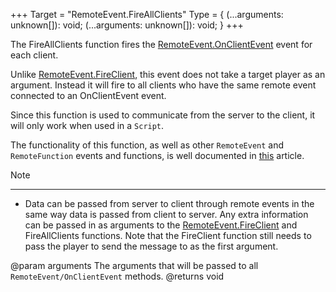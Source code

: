 +++
Target = "RemoteEvent.FireAllClients"
Type = { (...arguments: unknown[]): void; (...arguments: unknown[]): void; }
+++

The FireAllClients function fires the [RemoteEvent.OnClientEvent](https://developer.roblox.com/api-reference/event/RemoteEvent/OnClientEvent) event for each client.Unlike [RemoteEvent.FireClient](https://developer.roblox.com/api-reference/function/RemoteEvent/FireClient), this event does not take a target player as an argument. Instead it will fire to all clients who have the same remote event connected to an OnClientEvent event.Since this function is used to communicate from the server to the client, it will only work when used in a `Script`.The functionality of this function, as well as other `RemoteEvent` and `RemoteFunction` events and functions, is well documented in [this][1] article.Note---------- - Data can be passed from server to client through remote events in the same way data is passed from client to server. Any extra information can be passed in as arguments to the [RemoteEvent.FireClient](https://developer.roblox.com/api-reference/function/RemoteEvent/FireClient) and FireAllClients functions. Note that the FireClient function still needs to pass the player to send the message to as the first argument.[1]: https://developer.roblox.com/articles/Remote-Functions-and-Events@param arguments The arguments that will be passed to all `RemoteEvent/OnClientEvent` methods.@returns void